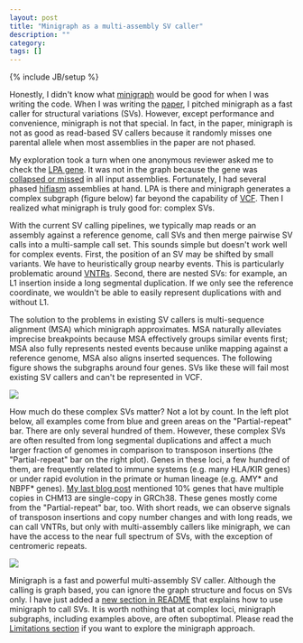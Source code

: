 ```yaml
---
layout: post
title: "Minigraph as a multi-assembly SV caller"
description: ""
category: 
tags: []
---
```

{% include JB/setup %}

Honestly, I didn't know what [minigraph][minigraph] would be good for when I
was writing the code. When I was writing the [paper][mgpaper], I pitched
minigraph as a fast caller for structural variations (SVs). However, except
performance and convenience, minigraph is not that special. In fact, in the
paper, minigraph is not as good as read-based SV callers because it randomly
misses one parental allele when most assemblies in the paper are not phased.

My exploration took a turn when one anonymous reviewer asked me to check the
[LPA gene][LPA]. It was not in the graph because the gene was [collapsed or
missed][collapse] in all input assemblies. Fortunately, I had several phased
[hifiasm][hifiasm] assemblies at hand. LPA is there and minigraph generates a
complex subgraph (figure below) far beyond the capability of [VCF][VCF]. Then I
realized what minigraph is truly good for: complex SVs.

With the current SV calling pipelines, we typically map reads or an assembly
against a reference genome, call SVs and then merge pairwise SV calls into a
multi-sample call set. This sounds simple but doesn't work well for complex events.
First, the position of an SV may be shifted by small variants. We have to
heuristically group nearby events. This is particularly problematic around
[VNTRs][VNTR]. Second, there are nested SVs: for example, an L1 insertion
inside a long segmental duplication. If we only see the reference coordinate,
we wouldn't be able to easily represent duplications with and without L1.

The solution to the problems in existing SV callers is multi-sequence alignment
(MSA) which minigraph approximates. MSA naturally alleviates imprecise
breakpoints because MSA effectively groups similar events first; MSA also fully
represents nested events because unlike mapping against a reference genome,
MSA also aligns inserted sequences. The following figure shows the subgraphs
around four genes. SVs like these will fail most existing SV callers and can't
be represented in VCF.

![](http://www.liheng.org/images/minigraph/examples.jpg)

How much do these complex SVs matter? Not a lot by count. In the left plot
below, all examples come from blue and green areas on the "Partial-repeat" bar.
There are only several hundred of them. However, these complex SVs are often
resulted from long segmental duplications and affect a much larger fraction of
genomes in comparison to transposon insertions (the "Partial-repeat" bar on the
right plot). Genes in these loci, a few hundred of them, are frequently related
to immune systems (e.g. many HLA/KIR genes) or under rapid evolution in the
primate or human lineage (e.g. AMY\* and NBPF\* genes).  [My last blog
post][collapse] mentioned 10% genes that have multiple copies in CHM13 are
single-copy in GRCh38. These genes mostly come from the "Partial-repeat" bar,
too. With short reads, we can observe signals of transposon insertions and
copy number changes and with long reads, we can call VNTRs, but only with
multi-assembly callers like minigraph, we can have the access to the near full
spectrum of SVs, with the exception of centromeric repeats.

![](http://www.liheng.org/images/minigraph/plot.jpg)

Minigraph is a fast and powerful multi-assembly SV caller. Although the calling
is graph based, you can ignore the graph structure and focus on SVs only. I
have just added a [new section in README][callsv] that explains how to use
minigraph to call SVs. It is worth nothing that at complex loci, minigraph
subgraphs, including examples above, are often suboptimal. Please read the
[Limitations section][limit] if you want to explore the minigraph approach.

[minigraph]: https://github.com/lh3/minigraph
[mgpaper]: https://genomebiology.biomedcentral.com/articles/10.1186/s13059-020-02168-z
[LPA]: https://en.wikipedia.org/wiki/Lipoprotein(a)
[hifiasm]: https://github.com/chhylp123/hifiasm
[VCF]: https://en.wikipedia.org/wiki/Variant_Call_Format
[collapse]: http://lh3.github.io/2020/12/25/evaluating-assembly-quality-with-asmgene
[VNTR]: https://en.wikipedia.org/wiki/Variable_number_tandem_repeat
[callsv]: https://github.com/lh3/minigraph#callsv
[limit]: https://github.com/lh3/minigraph#limit

